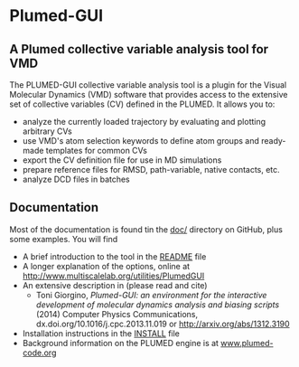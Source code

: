 Plumed-GUI
==========
 
A Plumed collective variable analysis tool for VMD
------------

The PLUMED-GUI collective variable analysis tool is a plugin for the Visual Molecular Dynamics (VMD) software that provides access to the extensive set of collective variables (CV) defined in the PLUMED. It allows you to:

- analyze the currently loaded trajectory by evaluating and plotting arbitrary CVs
- use VMD's atom selection keywords to define atom groups and ready-made templates for common CVs
- export the CV definition file for use in MD simulations
- prepare reference files for RMSD, path-variable, native contacts, etc.
- analyze DCD files in batches 


Documentation
-------------

Most of the documentation is found tin the [doc/](doc) directory on
GitHub, plus some examples.  You will find

- A brief introduction to the tool in the [README](doc/README.md) file
- A longer explanation of the options, online at http://www.multiscalelab.org/utilities/PlumedGUI 
- An extensive description in (please read and cite) 
  * Toni Giorgino, _Plumed-GUI: an environment for the interactive development of molecular dynamics analysis and biasing scripts_ (2014) Computer Physics Communications, dx.doi.org/10.1016/j.cpc.2013.11.019 or http://arxiv.org/abs/1312.3190  
- Installation instructions in the [INSTALL](doc/INSTALL.md) file 
- Background information on the PLUMED engine is at www.plumed-code.org 
